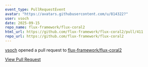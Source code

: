 ```yaml
---
event_type: PullRequestEvent
avatar: "https://avatars.githubusercontent.com/u/814322?"
user: vsoch
date: 2025-09-15
repo_name: flux-framework/flux-coral2
html_url: https://github.com/flux-framework/flux-coral2/pull/411
repo_url: https://github.com/flux-framework/flux-coral2
---
```


<a href='https://github.com/vsoch' target='_blank'>vsoch</a> opened a pull request to <a href='https://github.com/flux-framework/flux-coral2' target='_blank'>flux-framework/flux-coral2</a>

<a href='https://github.com/flux-framework/flux-coral2/pull/411' target='_blank'>View Pull Request</a>